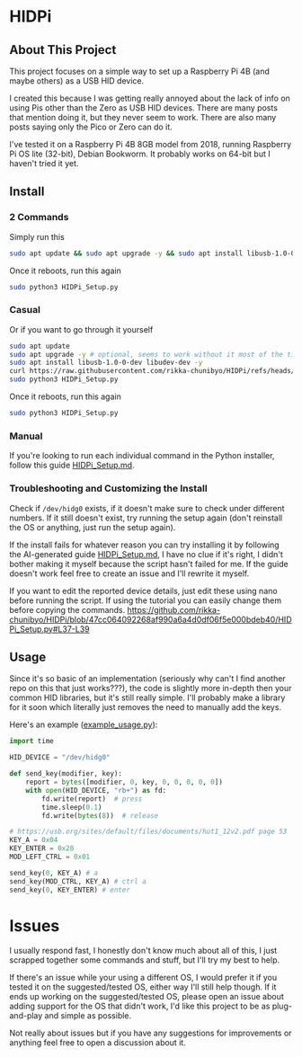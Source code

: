 # HIDPi
## About This Project
This project focuses on a simple way to set up a Raspberry Pi 4B (and maybe others) as a USB HID device. 

I created this because I was getting really annoyed about the lack of info on using Pis other than the Zero as USB HID devices. There are many posts that mention doing it, but they never seem to work. There are also many posts saying only the Pico or Zero can do it.

I've tested it on a Raspberry Pi 4B 8GB model from 2018, running Raspberry Pi OS lite (32-bit), Debian Bookworm. It probably works on 64-bit but I haven't tried it yet.

## Install

### 2 Commands
Simply run this
```sh
sudo apt update && sudo apt upgrade -y && sudo apt install libusb-1.0-0-dev libudev-dev -y && curl https://raw.githubusercontent.com/rikka-chunibyo/HIDPi/refs/heads/master/HIDPi_Setup.py -o HIDPi_Setup.py && sudo python3 HIDPi_Setup.py
```
Once it reboots, run this again
```sh
sudo python3 HIDPi_Setup.py
```

### Casual
Or if you want to go through it yourself
```sh
sudo apt update
sudo apt upgrade -y # optional, seems to work without it most of the time
sudo apt install libusb-1.0-0-dev libudev-dev -y
curl https://raw.githubusercontent.com/rikka-chunibyo/HIDPi/refs/heads/master/HIDPi_Setup.py -o HIDPi_Setup.py
sudo python3 HIDPi_Setup.py
```
Once it reboots, run this again
```sh
sudo python3 HIDPi_Setup.py
```

### Manual
If you're looking to run each individual command in the Python installer, follow this guide [HIDPi_Setup.md](https://github.com/rikka-chunibyo/HIDPi/blob/fd94a5a43bf75b7723eb34bdf506ec681762cc8b/HIDPi_Setup.md).

### Troubleshooting and Customizing the Install
Check if `/dev/hidg0` exists, if it doesn't make sure to check under different numbers. If it still doesn't exist, try running the setup again (don't reinstall the OS or anything, just run the setup again).

If the install fails for whatever reason you can try installing it by following the AI-generated guide [HIDPi_Setup.md](https://github.com/rikka-chunibyo/HIDPi/blob/fd94a5a43bf75b7723eb34bdf506ec681762cc8b/HIDPi_Setup.md), I have no clue if it's right, I didn't bother making it myself because the script hasn't failed for me. If the guide doesn't work feel free to create an issue and I'll rewrite it myself.

If you want to edit the reported device details, just edit these using nano before running the script. If using the tutorial you can easily change them before copying the commands.
https://github.com/rikka-chunibyo/HIDPi/blob/47cc064092268af990a6a4d0df06f5e000bdeb40/HIDPi_Setup.py#L37-L39

## Usage
Since it's so basic of an implementation (seriously why can't I find another repo on this that just works???), the code is slightly more in-depth then your common HID libraries, but it's still really simple. I'll probably make a library for it soon which literally just removes the need to manually add the keys.

Here's an example ([example_usage.py](https://github.com/rikka-chunibyo/HIDPi/blob/fd94a5a43bf75b7723eb34bdf506ec681762cc8b/example_usage.py)):
```python
import time

HID_DEVICE = "/dev/hidg0"

def send_key(modifier, key):
    report = bytes([modifier, 0, key, 0, 0, 0, 0, 0])
    with open(HID_DEVICE, "rb+") as fd:
        fd.write(report)  # press
        time.sleep(0.1)
        fd.write(bytes(8))  # release

# https://usb.org/sites/default/files/documents/hut1_12v2.pdf page 53
KEY_A = 0x04
KEY_ENTER = 0x28
MOD_LEFT_CTRL = 0x01

send_key(0, KEY_A) # a
send_key(MOD_CTRL, KEY_A) # ctrl a
send_key(0, KEY_ENTER) # enter
```

# Issues
I usually respond fast, I honestly don't know much about all of this, I just scrapped together some commands and stuff, but I'll try my best to help. 

If there's an issue while your using a different OS, I would prefer it if you tested it on the suggested/tested OS, either way I'll still help though. If it ends up working on the suggested/tested OS, please open an issue about adding support for the OS that didn't work, I'd like this project to be as plug-and-play and simple as possible.

Not really about issues but if you have any suggestions for improvements or anything feel free to open a discussion about it.
